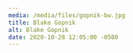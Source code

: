 ```yaml
---
media: /media/files/gopnik-bw.jpg
title: Blake Gopnik
alt: Blake Gopnik
date: 2020-10-28 12:05:00 -0500
---
```

